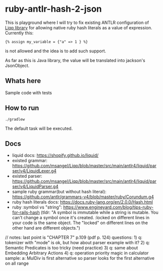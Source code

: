 # ruby-antlr-hash-2-json

This is playground where I will try to fix existing ANTLR configuration of [Liqp library](https://github.com/msangel/Liqp) for allowing native ruby hash literals as a value of expression. Currently this:
```
{% assign my_variable = {"a" => 1 } %}
```
is not allowed and the idea is to add such support. 

As far as this is Java library, the value will be translated into jackson's JsonObject.

## Whats here
Sample code with tests

## How to run
`./gradlew`

The default task will be executed.

## Docs
 * liquid docs: https://shopify.github.io/liquid/
 * existed grammar: https://github.com/msangel/Liqp/blob/master/src/main/antlr4/liquid/parser/v4/LiquidLexer.g4
 * existed parser: https://github.com/msangel/Liqp/blob/master/src/main/antlr4/liquid/parser/v4/LiquidParser.g4
 * sample ruby grammar(but without hash literal): https://github.com/antlr/grammars-v4/blob/master/ruby/Corundum.g4
 * ruby hash literals docs: https://docs.ruby-lang.org/en/2.0.0/Hash.html
 * ruby :symbol vs "string": https://www.engineyard.com/blog/tips-ruby-for-rails-hash (tldr: "A symbol is immutable while a string is mutable. You can't change a symbol once it's created. :locked on different lines in your code is the same object. The "locked" on different lines on the other hand are different objects.")


// notes:
last point is
"CHAPTER 7" p.109 (pdf p. 124)
questions:
1) 
    q: tokenizer with "mode" is ok, but how about parser example with it?
2) 
    q: Semantic Predicates is too tricky (need practice) 
3) 
    q: same about Embedding Arbitrary Actions
4) 
    q: operation priority magic in calculator sample: 
    a: MulDiv is first alternative so parser looks for the first alternative on all range


